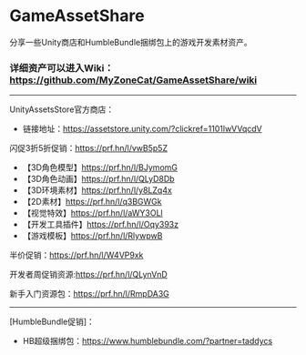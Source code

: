 # GameAssetShare
分享一些Unity商店和HumbleBundle捆绑包上的游戏开发素材资产。

### 详细资产可以进入Wiki：https://github.com/MyZoneCat/GameAssetShare/wiki

---
UnityAssetsStore官方商店：
- 链接地址：https://assetstore.unity.com/?clickref=1101lwVVqcdV

闪促3折5折促销：https://prf.hn/l/vwB5p5Z
- 【3D角色模型】https://prf.hn/l/BJymomG
- 【3D角色动画】https://prf.hn/l/QLyD8Db
- 【3D环境素材】https://prf.hn/l/y8LZq4x
- 【2D素材】https://prf.hn/l/q3BGWGk
- 【视觉特效】https://prf.hn/l/aWY3OLl
- 【开发工具插件】https://prf.hn/l/Oqy393z
- 【游戏模板】https://prf.hn/l/RlywpwB

半价促销：https://prf.hn/l/W4VP9xk

开发者周促销资源:https://prf.hn/l/QLynVnD

新手入门资源包：https://prf.hn/l/RmpDA3G

---
[HumbleBundle促销]：
- HB超级捆绑包：https://www.humblebundle.com/?partner=taddycs

